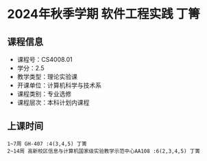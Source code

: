 # 2024年秋季学期 软件工程实践 丁箐






## 课程信息

- 课程号：CS4008.01
- 学分：2.5
- 教学类型：理论实验课
- 开课单位：计算机科学与技术系
- 课程类别：专业选修
- 课程层次：本科计划内课程

## 上课时间

```
1~7周 GH-407 :4(3,4,5) 丁箐
2~14周 高新校区信息与计算机国家级实验教学示范中心AA108 :6(2,3,4,5) 丁箐
```

